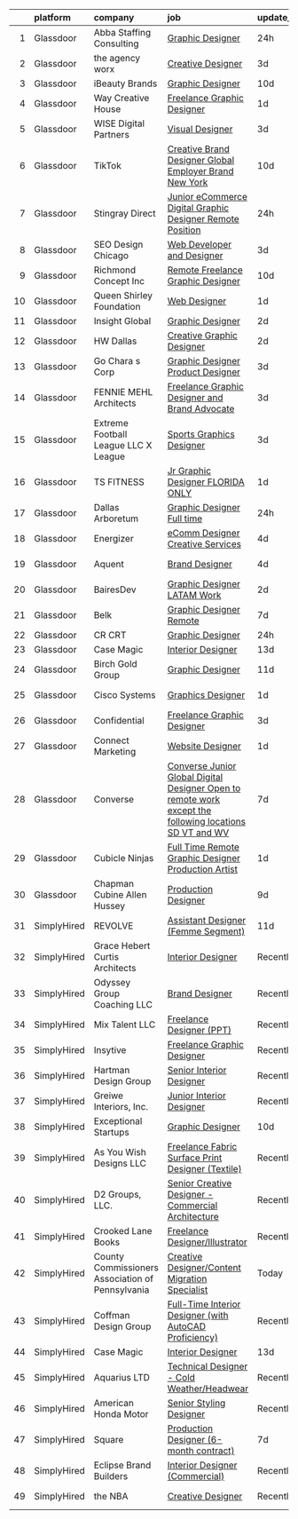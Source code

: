 

|    | platform    | company                                          | job                                                                                                                                                                                                                                                                                                                                                                                                                                                                                                                                                                                                                                                                                                                                                                                                                                                                                                                                                           | update_time   | location            |
|---:|:------------|:-------------------------------------------------|:--------------------------------------------------------------------------------------------------------------------------------------------------------------------------------------------------------------------------------------------------------------------------------------------------------------------------------------------------------------------------------------------------------------------------------------------------------------------------------------------------------------------------------------------------------------------------------------------------------------------------------------------------------------------------------------------------------------------------------------------------------------------------------------------------------------------------------------------------------------------------------------------------------------------------------------------------------------|:--------------|:--------------------|
|  1 | Glassdoor   | Abba Staffing   Consulting                       | [Graphic Designer](https://www.glassdoor.com/partner/jobListing.htm?pos=116&ao=1110586&s=58&guid=000001812d7740af8ae4950393a4a08d&src=GD_JOB_AD&t=SR&vt=w&ea=1&cs=1_23c44ed9&cb=1654325199603&jobListingId=1007916985244&cpc=0FE1F5EA2BC84A01&jrtk=3-0-1g4mnegbkr198801-1g4mnegc5kuh3800-0af0580afa85e7fc--6NYlbfkN0D5XY8x9m_cZnzhfDtFYdXIFqW5MfypCU-42RSKYM1kH_0eg9Z-lCucDnpRQujjG_oPXV0IafzCssHGaj9KZeWIrJwZ5Uy8lyTB1ULY84V8MKcpQmuC19RF_Jk-zvflUWo2K0a0Hrw1YDizoCl9wpgzvygDeoUFHZbTzPIVvHZGVp2valtgm0pzw_ePELJCYrPEoNlIPxP00kGQ07i_3UgXyI_AAgOnpvKwAGcwOls8T2rJHA3au2ahXFthNuS23oKA1ec-PoibvS0XDgpy2CQxQM_dEOnWvr2PH-lSGxA--3qc-kTFNZPXMqgnkuzdtCyvksi2tkDRutMDW5QBK2vcu6rU01wlcX8NGFeJDDd42j1tFSY7yAndAbhvh7Nx1uRo8dnEArLmYukJCoMB1KWMqHANP3DtVWH7wJq3HHQLWSiKeOMx6myFHINhxkNgo7v-nieK6zU6nOLE3ToSzajJ8JYlL70omrASRF8NaJHvTOrLMYxeAqYxcFOUkI84iV79zBi6ON_otnREuUkTh0iRMRzkjLICBHZLfwkOo-FolcAg57o975zGnqQhvDuAd8LeRKaSzOcNxSScZ7LiyftZ)                   | 24h           | United States       |
|  2 | Glassdoor   | the agency worx                                  | [Creative Designer](https://www.glassdoor.com/partner/jobListing.htm?pos=115&ao=1110586&s=58&guid=000001812d7740af8ae4950393a4a08d&src=GD_JOB_AD&t=SR&vt=w&ea=1&cs=1_e9aed966&cb=1654325199603&jobListingId=1007907439899&cpc=F4EED0218A761C36&jrtk=3-0-1g4mnegbkr198801-1g4mnegc5kuh3800-cbea21107617d707--6NYlbfkN0CNOKpjDIEH11s39GTuUki_mvxNbnX5BtDlH5CMrheAnKze_5JrwQ4joDkGUDohP_Q1srAZtikPiGTjdVOlzXJ0U6vOs1jkzXvlBc1AApXKEcO7f7Cgo2p29S-8yaM_AsiL2TPIOrMSjpy7rn9lv9nCoKvZItEfHCxUkDIuZ9Y5mVIpeLn0RAiDIwoBZjMVz3G7ToCflQNoV8U-pQoOXjAz_Ue1sdjcQzfNtowZloIRF8-pu6EnpHu6rSy3btDbBm0wdGXkDE4w0Eh_wtvzGEps6RhPxIZv4yjMxENvBC-rIjEhmbAy6gI42-CWjDYOVYsscqSuXJykB8CK8xLeBfRdEI9X0tAwEn9pY2S7m2JuO35_F_bSoWzs6HSRgR2yQLbzOf16BWzqAilZXxmy58awfPPLf85hacbETChTWXp8j6CQZc7y8AqbYW63Qu5CCbt8lCq8qpcZU0pZvt0D4i9gaY-BZuFW8n2klq3kU4w6YagF3B4trIiOHvo0JXopCmc%3D)                                                                                                    | 3d            | Kissimmee, FL       |
|  3 | Glassdoor   | iBeauty Brands                                   | [Graphic Designer](https://www.glassdoor.com/partner/jobListing.htm?pos=103&ao=1110586&s=58&guid=000001812d7740af8ae4950393a4a08d&src=GD_JOB_AD&t=SR&vt=w&ea=1&cs=1_5ab0fa7e&cb=1654325199601&jobListingId=1007889460296&cpc=8795CF9063CD573D&jrtk=3-0-1g4mnegbkr198801-1g4mnegc5kuh3800-6ac29f4d46719f01--6NYlbfkN0Bak6EwiWOi-lH95KQGz_2IteeDTGQu8PC0CTdvZEvB8aTxCVl-Yeh_qmspGBAX3vgbxoJuzbW3FoZo6byqxCXLwNK56gfZUKijTHbUINfxmFBAYcY2Zo0iMzF5nIGQKxFqPZLLuwSb9yYcLqtdWuGuYE1VrKOIl7uGDXH6xNO85maWtBP_MC4qKz8SMUW7d8-kqbkM-XQ5r49rBbAO66y3OHeo2vETvq20F9y_QF6mdo97_bVNpiRDPUHfJDeMXZQ2FTXdf-FX5cPirgHnJ-emH_lyspIkHI3Z-JprFJ16erVPOrouqApjbRgOKaletRUvkyCuyhR06g-BTh6sJVOgf2xPjBlHx-q4mB_g3vmc0Tl9IXPYbr2kFMN6RrzhHalVLT2NlU0nTP9mpxlYYYBM6Hfm0fyhEowmboiodTgaFyRqDAYSzoa1ZcGKzARVYKhGTETEOYGTF29yXWt2shkYR2bfqGp5fQRuWIobwPVVUDADTRN611rV)                                                                                                                   | 10d           | Remote              |
|  4 | Glassdoor   | Way Creative House                               | [Freelance Graphic Designer](https://www.glassdoor.com/partner/jobListing.htm?pos=128&ao=1136043&s=58&guid=000001812d7740af8ae4950393a4a08d&src=GD_JOB_AD&t=SR&vt=w&ea=1&cs=1_776e0d0b&cb=1654325199604&jobListingId=1007913317719&jrtk=3-0-1g4mnegbkr198801-1g4mnegc5kuh3800-36dcaf7a0d1d34e2-)                                                                                                                                                                                                                                                                                                                                                                                                                                                                                                                                                                                                                                                              | 1d            | Remote              |
|  5 | Glassdoor   | WISE Digital Partners                            | [Visual Designer](https://www.glassdoor.com/partner/jobListing.htm?pos=122&ao=1136043&s=58&guid=000001812d7740af8ae4950393a4a08d&src=GD_JOB_AD&t=SR&vt=w&ea=1&cs=1_3cca41cd&cb=1654325199603&jobListingId=1007905260768&jrtk=3-0-1g4mnegbkr198801-1g4mnegc5kuh3800-3c37b858ffb069c6-)                                                                                                                                                                                                                                                                                                                                                                                                                                                                                                                                                                                                                                                                         | 3d            | Remote              |
|  6 | Glassdoor   | TikTok                                           | [Creative Brand Designer   Global Employer Brand   New York](https://www.glassdoor.com/partner/jobListing.htm?pos=120&ao=1136043&s=58&guid=000001812d7740af8ae4950393a4a08d&src=GD_JOB_AD&t=SR&vt=w&cs=1_811e0734&cb=1654325199603&jobListingId=1007887843036&jrtk=3-0-1g4mnegbkr198801-1g4mnegc5kuh3800-510ffd380d9b2fa2-)                                                                                                                                                                                                                                                                                                                                                                                                                                                                                                                                                                                                                                   | 10d           | New York, NY        |
|  7 | Glassdoor   | Stingray Direct                                  | [Junior eCommerce Digital Graphic Designer   Remote Position](https://www.glassdoor.com/partner/jobListing.htm?pos=101&ao=1110586&s=58&guid=000001812d7740af8ae4950393a4a08d&src=GD_JOB_AD&t=SR&vt=w&ea=1&cs=1_84fcc8bd&cb=1654325199601&jobListingId=1007916925681&cpc=07D58528F3898F33&jrtk=3-0-1g4mnegbkr198801-1g4mnegc5kuh3800-c4f044e08a5aeb1a--6NYlbfkN0BhFJ8ddqZb8WQY2A-LeqcjzbfYC2yoFcx2RKsEMgWd6jGlCMHeR7ko2nHT3289qBbauEkqN3pPtFK1sf1zqQ3jiyCRpzmriXFxJxikwqYqh_Dx_h5baZNPCUYAqieA15MlIpzBYUCXd1fmBUXTtYUrnbEGMf_C04Gf-NhbsKsSpx0HwE9e_gBwjyDC_UjQLjVuh0vQ5gOZDYOuUGFM8_iw6f-W0hoj2KdheaCX0PHd7v8BNbP1_5wQTiMDgyjqYzLxAcSBIjGMtYPbm00SsdaiU0UBmYX5uOPbhHMf-wjzTbsWo7Hs-NUXvNuZv-CMd7ykXI0kPWeVHJOovvjiyfcjiGmXN9zCYl_x9xuHEIjpQhq-0P3YQvpfG1447Hzeq1ChhECKqdk6enr1htAnNuSbZS5U7yE1Gh6DBysc_w_bd0bvxv32QWf1jaS23ZtigugkbtVeJLLlY3QK0SMqY8Ue--0d-Egi1w8crJyisLvCMRfqQugJL4KyiMMPjPqX_gql28RGB5ZByQ%3D%3D)                                            | 24h           | Remote              |
|  8 | Glassdoor   | SEO Design Chicago                               | [Web Developer and Designer](https://www.glassdoor.com/partner/jobListing.htm?pos=124&ao=1136043&s=58&guid=000001812d7740af8ae4950393a4a08d&src=GD_JOB_AD&t=SR&vt=w&ea=1&cs=1_6c4cf7cd&cb=1654325199603&jobListingId=1007905745551&jrtk=3-0-1g4mnegbkr198801-1g4mnegc5kuh3800-edb5c12235ecbca6-)                                                                                                                                                                                                                                                                                                                                                                                                                                                                                                                                                                                                                                                              | 3d            | Remote              |
|  9 | Glassdoor   | Richmond Concept Inc                             | [Remote Freelance Graphic Designer](https://www.glassdoor.com/partner/jobListing.htm?pos=126&ao=1136043&s=58&guid=000001812d7740af8ae4950393a4a08d&src=GD_JOB_AD&t=SR&vt=w&ea=1&cs=1_61bb8d8c&cb=1654325199603&jobListingId=1007889444071&jrtk=3-0-1g4mnegbkr198801-1g4mnegc5kuh3800-25cf077104f6fde4-)                                                                                                                                                                                                                                                                                                                                                                                                                                                                                                                                                                                                                                                       | 10d           | Remote              |
| 10 | Glassdoor   | Queen Shirley Foundation                         | [Web Designer](https://www.glassdoor.com/partner/jobListing.htm?pos=110&ao=1110586&s=58&guid=000001812d7740af8ae4950393a4a08d&src=GD_JOB_AD&t=SR&vt=w&ea=1&cs=1_55c9fdbd&cb=1654325199602&jobListingId=1007913216002&cpc=451933188B21919D&jrtk=3-0-1g4mnegbkr198801-1g4mnegc5kuh3800-9b620a02982c3480--6NYlbfkN0DAgz1-YR3u2gnyaCJzHTf7sC-aeQj6xjDsD0zxXmWK5FlzJP3ZUyC9DsjePUM71OfWlU3XbzkQovXPmYLT7ubERl_PW8ZqoOSKY88yErDTkbmBhWYtDzyD6oLKsozuM23dmI_59lEnO7ihbexIlhkHRGsQm9E-fy9FR1WimC3WpdMM10JNTIlP906Qd075pDlUx_A3m-GSVn19AilQbVsBfjbYV51-cB155PnSD8cQQoax5pl8BxOtTZFCBdwKuA_YwZJQnyH8uhbhW8vn2t3t1tIxuCaCksqmWZVqhZtyvZMJMahiC8UKseIqmuUy_4yyIW9gihUzh8XHZSqsYzL4TbPB48v9fiohdOpWV1JgUhgPLDj6SmaKoFyN35mFxwLXFmSj89rueH_mVMH8BjK15XJ6Gf051hNPbU4DISfebdwNClE6PBFq3b0UPWqIdiSVCmgYitiQUYjF_y1Ye3tRpMli1ppG-lKXdMh0x3cN4R1C9tMpMVnib2KXoJJH-dc%3D)                                                                                                         | 1d            | Remote              |
| 11 | Glassdoor   | Insight Global                                   | [Graphic Designer](https://www.glassdoor.com/partner/jobListing.htm?pos=118&ao=1110586&s=58&guid=000001812d7740af8ae4950393a4a08d&src=GD_JOB_AD&t=SR&vt=w&ea=1&cs=1_ec70d960&cb=1654325199603&jobListingId=1007909615558&cpc=3BA4CE39D5B5DEF5&jrtk=3-0-1g4mnegbkr198801-1g4mnegc5kuh3800-9fc429a0fbe13b2d--6NYlbfkN0BKkHZu3wF05EeDimN_p6sYpKCMArvwa95YdH7UpkaBCi52Bcb3JNt3QpXU1JGZrLQ-soIKFdYbG9od2Yq-0NegJsC58ECwYxJGLw9S5AVWTGhsyZ4wXWnjjoChMDdbMfwHcAjtZNgWUtJWTLYDfO6VADaZHvd7ytBXWGoBsOrYYbra8uVV3U-PZcdEeZOQte2R_VY_0GNiBIzL7stZINiofGjIFCvVxWhu2tzKHopN1Is6ueuvDa3aLipYj5U2l81NW8Tad-CRhDG3lN407yMWVE0SNiyksrwW5848-c2OvkIpLkHMvsP1PCoD5T8oKzZnnr8yNJakcDYeEaUAPva6TGFVB8opS6fForpocSXc0n8hmOpStnursTYfej-YIKG90P6fdsg1p_eT9oNfLioQmHlsmemfIWH_N16GbTGd22FR6GuUDELh5uz72bp-r3DfeVueGurgKrseL1ow8lzaYqpcbSJAgK8JIhWtXWoCfFebPYLot2-R68sYc_CFuTQ%3D)                                                                                                     | 2d            | Remote              |
| 12 | Glassdoor   | HW Dallas                                        | [Creative Graphic Designer](https://www.glassdoor.com/partner/jobListing.htm?pos=114&ao=1110586&s=58&guid=000001812d7740af8ae4950393a4a08d&src=GD_JOB_AD&t=SR&vt=w&ea=1&cs=1_7ede97a3&cb=1654325199603&jobListingId=1007909621925&cpc=FA84DF7EA1EC2398&jrtk=3-0-1g4mnegbkr198801-1g4mnegc5kuh3800-9ac99e3de8a7bfc4--6NYlbfkN0AmNKfMoP4Y-WcwfZNcn8BOAGDuq6g8N_Yu2sz9wbgpAMHio7G6slkKqzeMFlgaBrkzhE14LYleqf3Q6LABEWjRbyJnVT1yGlhEEvvrl-QEVXlV_uXUNvoWOth82KgCTaPoxsz1FiBiSd4b2XuAroFsUC1rbLl_zqxZxGINb4NSWaVp_JRjS_STbxlyhi3EyG_Wj22qUr6IU0j1z4XNS0Idum1bHP20gdMxY2Eh5FXY-lQC03LDRD8MJWCxQeWhErV4rMjfT5KKmVqEN30AUIUAs-KuuDAwwlImg5OZ_JXSRbYxpcAbkldLtnmMBxDDqsf3hclQMGV1IEmvz4jUkqJ0DFOx6MgkqQk5wOSMCH7VJc7iF9fWRIxUOGsUchsZYJiSjI3v9nnz3D92HK53fQjjbNWHW5OGMuxecgzQR2BOsBEMooaQD_eAwmxqkUPXx1wJIIJKF5N4g0-yLBrMFPqzYpqTJgDOnnhteQETDYaoYK3CV5P8m1WuOoStbVZB4bfsn6PEP_WOwQ%3D%3D)                                                                              | 2d            | Dallas, TX          |
| 13 | Glassdoor   | Go Chara s Corp                                  | [Graphic Designer   Product Designer](https://www.glassdoor.com/partner/jobListing.htm?pos=105&ao=1110586&s=58&guid=000001812d7740af8ae4950393a4a08d&src=GD_JOB_AD&t=SR&vt=w&ea=1&cs=1_c64cad79&cb=1654325199601&jobListingId=1007905866066&cpc=654405A9B1E0A9F5&jrtk=3-0-1g4mnegbkr198801-1g4mnegc5kuh3800-3a67899f2925f5de--6NYlbfkN0CBPm01G_brRrpa-Ao8hldV-eB0wXivUvqHxfgJhLeouUtPyNoTWQy9KbVpcgBXD9nJU4fZjgGEHpEAfao6QO1tSoqA2-EKz1yUhxQApGCEHD8AE9zzevqgHA5M63ZnZqG_rxqxDsA8TNJNGtUOqjMC3qO5MsBjGQ3qiu9mdgxWvLlEcnRZKC5FMhV3v-P-68c2EifnMktPu9CaBcc-sjAqtjYEqgGkhjS9Vw7hBtnjC1k_M_h-O3x2E9r4vmkzhYrCQz41yKjobLs7lQ_VnXRyLByc1rN4vB1P3w_WgTStTzbKYV5obi4B_eSpsKi76vaUVlSiOrpjE8ABLnEY1ytYqdgpNoBs_VbvEoNCEEQlCKIaqzzAJEg-L8ox1SrR5qRZP6xzApl47YUnUVXtoq3pwwo68uDqiR7IPb9maijS5EDaWQw8LILA2m0B1ZEMqEO8RjrHGQOAepZCg2v8ldMhnsZqUFqnvEggxG-5_FumQTrmdAg3Iqagyb_sRkHTv2AiFclEtpxd6w%3D%3D)                                                                    | 3d            | Remote              |
| 14 | Glassdoor   | FENNIE MEHL Architects                           | [Freelance Graphic Designer and Brand Advocate](https://www.glassdoor.com/partner/jobListing.htm?pos=104&ao=1110586&s=58&guid=000001812d7740af8ae4950393a4a08d&src=GD_JOB_AD&t=SR&vt=w&ea=1&cs=1_c65bf1c2&cb=1654325199601&jobListingId=1007905966163&cpc=8795CF9063CD573D&jrtk=3-0-1g4mnegbkr198801-1g4mnegc5kuh3800-003ba351f1dcb63e--6NYlbfkN0BG1QWpzEe2U3QA6Vqi_sjmYLnL8UwDHOnvXMvQ4BPtGbvMljWF5gVU5_RMG5pVvERma6uIN-MpxqkUhFukZ4vNRes7jdVyWOADuawNGmeBJnAqSCDmmO39KoweiRYWQT4BEB8Htc9ANfSiAJIK1VkPXbz5mYM_WZfjaoddtL36X0oZjMoqadeuX_9C8PqgiiXONu06j-yoFE_RYHz0Kn4bF2kzX8V1yC8iD1r8HKqotWShnxY-R79d4ikKXWEjfKmxK0kF1NsBh1rdpVm3aL1xqxkoqMkyBEqJIIYtlmN_E8S94iXh8HSB_daxlZLwy8pYq_ZsEdNZu-_ByTae1CYBHAPTxlb8aWWrnhWeadPeGSpFM9NYC0PytXSkMyYUWHEAXWJz_Yc3VAP2ZewO6sAxVWKOCA3f9AnD1anBaiUp4Td8gwTVmls-opqpEe4bC9myqhz5pFpx2Q0zvGLJLUVYi8UUIThO_U9yEaILpFIjAjy4bchaWxGG2DciAdzsixA%3D)                                                                        | 3d            | Remote              |
| 15 | Glassdoor   | Extreme Football League  LLC  X League           | [Sports Graphics Designer](https://www.glassdoor.com/partner/jobListing.htm?pos=125&ao=1136043&s=58&guid=000001812d7740af8ae4950393a4a08d&src=GD_JOB_AD&t=SR&vt=w&ea=1&cs=1_57506e76&cb=1654325199603&jobListingId=1007906262024&jrtk=3-0-1g4mnegbkr198801-1g4mnegc5kuh3800-cc1d803fa4b8f34b-)                                                                                                                                                                                                                                                                                                                                                                                                                                                                                                                                                                                                                                                                | 3d            | Remote              |
| 16 | Glassdoor   | TS FITNESS                                       | [Jr  Graphic Designer  FLORIDA ONLY ](https://www.glassdoor.com/partner/jobListing.htm?pos=130&ao=1136043&s=58&guid=000001812d7740af8ae4950393a4a08d&src=GD_JOB_AD&t=SR&vt=w&ea=1&cs=1_bd08b063&cb=1654325199604&jobListingId=1007913725181&jrtk=3-0-1g4mnegbkr198801-1g4mnegc5kuh3800-732a34a8094e65fd-)                                                                                                                                                                                                                                                                                                                                                                                                                                                                                                                                                                                                                                                     | 1d            | Remote              |
| 17 | Glassdoor   | Dallas Arboretum                                 | [Graphic Designer   Full time](https://www.glassdoor.com/partner/jobListing.htm?pos=121&ao=1136043&s=58&guid=000001812d7740af8ae4950393a4a08d&src=GD_JOB_AD&t=SR&vt=w&cs=1_58b325c5&cb=1654325199603&jobListingId=1007917294774&jrtk=3-0-1g4mnegbkr198801-1g4mnegc5kuh3800-8fd5e410d9befec9-)                                                                                                                                                                                                                                                                                                                                                                                                                                                                                                                                                                                                                                                                 | 24h           | Dallas, TX          |
| 18 | Glassdoor   | Energizer                                        | [eComm Designer Creative Services](https://www.glassdoor.com/partner/jobListing.htm?pos=119&ao=1136043&s=58&guid=000001812d7740af8ae4950393a4a08d&src=GD_JOB_AD&t=SR&vt=w&cs=1_3064e20b&cb=1654325199603&jobListingId=1007903262467&jrtk=3-0-1g4mnegbkr198801-1g4mnegc5kuh3800-6a94e91f0d6551e3-)                                                                                                                                                                                                                                                                                                                                                                                                                                                                                                                                                                                                                                                             | 4d            | Remote              |
| 19 | Glassdoor   | Aquent                                           | [Brand Designer](https://www.glassdoor.com/partner/jobListing.htm?pos=117&ao=1110586&s=58&guid=000001812d7740af8ae4950393a4a08d&src=GD_JOB_AD&t=SR&vt=w&cs=1_13d3963f&cb=1654325199603&jobListingId=1007904361036&cpc=FB7E4A1762AE5BEC&jrtk=3-0-1g4mnegbkr198801-1g4mnegc5kuh3800-3a74673d5f60b33e--6NYlbfkN0DMrcEu7yrtATojKJA7cEzGQ3FdRGWLh0CZQInL4ECGI9gD0Wolx9R2v-Aex0-GK05aw9RU-KCTKzrrYCMOIvwsh01nDuVmhWGneBVfajRotrf6oeh0iwtu_D2tWy7JwFcLdEAI3up_G04IyGerZfVnzbcNaDnkjMpjoBVVN-JApCOsX3cLW4YngpEWzQZOAHviIuQOF0Z2YEeg6y7ROax37bR8yGx7huyN_OL5S0s6QViEhRoty6W5Oj_FNWF7lb-IIvZRFtelpTYvvN-aLSzQD3l4rTwRqtkpJMoUvRv2t7twJVMsn9JzbzL3PGigTRDDIgLyNTccluBiC_Fmk8NvHgKMB5B3zLO-I8H6lRGtdR-YbNSTUq57Hc3lGWh9hQFF0YbQw7NYZGaAVEsJ2NzvrIGAr1Ct_OjwxiajKmJUKqs89KVf_-ixTknklsNDOzkm_cywlaiyIQ%3D%3D)                                                                                                                                                              | 4d            | New York, NY        |
| 20 | Glassdoor   | BairesDev                                        | [Graphic Designer  LATAM  Work](https://www.glassdoor.com/partner/jobListing.htm?pos=111&ao=1110586&s=58&guid=000001812d7740af8ae4950393a4a08d&src=GD_JOB_AD&t=SR&vt=w&cs=1_741a48a7&cb=1654325199602&jobListingId=1007909606870&cpc=F41FEAB56D215062&jrtk=3-0-1g4mnegbkr198801-1g4mnegc5kuh3800-6e824d0ec6b315c5--6NYlbfkN0BfEGkshao4EhrCCf7LYqKO8VNtf9vkQrewuI3DmTR_-FNjQOZq6FDCm1wcPTrdsPdLSKzVEygOApq72fsDkHD1JO8qXoNlZRCjiiEmgaHs8VQHP8mjQ_IyqmJcAZTGiB5MTfkrLXwDdQklgouhZigDHk4Ewi9YYAF00Cnzsk3jTPa3i4FPVrE2ihP2qYsNCjanar-uyHrIu6KpT8LvRcFzEoxd2jyXoSigdiTKFOatp4Ax-joXKPe7KFCEaxnM1gDkh86r-oSISrBs2aKHNkJesftUOLs-NhWf22BrKE8anXETTGBK4wI_uetagn5Frq--OcKA5BUu_RE4YNsTiuR5iVMRWU46zQNPASfSYvMWIDO4JnopectnarwlHFCjJlyKZAODfVPQ10A4bjqbCGCK9BxVbV8-sI1uw7bKfE_3QgnPaj6sxB9q4Sp0NsfHq3rPZC0Pg4pD__odDnJibLaAojwqWgHFNxpFuAyRE_m-8IfhRCb5tTa_YhruPvRkC6qMy6PBgGw63My47TUGEuNJK9BpqqKENNC7KTZyXz1TuNkKok7-u2gD8iblAgVciRk-s7AP53FmMA%3D%3D)               | 2d            | Colon, PA           |
| 21 | Glassdoor   | Belk                                             | [Graphic Designer  Remote ](https://www.glassdoor.com/partner/jobListing.htm?pos=106&ao=1110586&s=58&guid=000001812d7740af8ae4950393a4a08d&src=GD_JOB_AD&t=SR&vt=w&cs=1_fde681a8&cb=1654325199601&jobListingId=1007898632091&cpc=B076152010A3B66C&jrtk=3-0-1g4mnegbkr198801-1g4mnegc5kuh3800-f9a1c4d02b729b63--6NYlbfkN0Da6J51kXWVbKwKvqLrPU-n_Lo8-YIDkUozJ5xEI5XbK5RbcwwFnbOzbi-PuFpPYiorUdFPehLafjDFQqwAaCPmWryCqqM3SqDTMdqG-oGSX2MYPpCKSLaDQSFYsGmUl7pZCLbi42L2MOM1tYE0rvdpIx8dFNB3RprgBUshZCGng5ES-boqjdjMiR3LLHWo4r-wpNbQUejjUqrggfCS5PqTzm-lGz8CCx6ehqe9faiufom2rLNigPv5JvnAadU5Je66kOUyw4tf9tzHhS8LAr8fiXdkBXpTgL7BF2DQ0KjpHayT0vbJY2TQuLOFZ6G2MsBx-tQMm3xqKt0q2gfUR2UCsYCG3c20vroBGHQRUSBDbZ7qI_cU15gYoM0fZR9Iy1sj3n_RbpIF9mKPPWZvAyxDU6Z8UGeob_tN5NJiqxYZPK-bkBcgPWTmVhX9hpTV-kqw9cy-2ZhIHHNOTAWP8O1kHhSWKUF4LjQyzOlEvfKrZBtarIzgdwZ0trloThppJAPsNobgTz4N3mShdEYADJ5Qd_eWO6V8__HtxTnIQKJWOjOhoBYFKHZPKoOeO7JqENmNFx0QZN4J4s0uhci26ZWH1d4goIa_hYQ%3D) | 7d            | Charlotte, NC       |
| 22 | Glassdoor   | CR CRT                                           | [Graphic Designer](https://www.glassdoor.com/partner/jobListing.htm?pos=109&ao=1110586&s=58&guid=000001812d7740af8ae4950393a4a08d&src=GD_JOB_AD&t=SR&vt=w&ea=1&cs=1_6129530b&cb=1654325199602&jobListingId=1007916758982&cpc=723ADC3DFE402989&jrtk=3-0-1g4mnegbkr198801-1g4mnegc5kuh3800-5afa056f1c0c0c9f--6NYlbfkN0C_jOHoXOS34nmW1-vCpzrXhRut_GECighWrwOdYehq2CC6ySts0osstrcWlLOOMlNTcU-kSrR7BuiILMbGW9l30t3NVsvKt2QLD0BVSfhu18yNVGLvGeYf-yGkDoFCf_74kHd8dwVMY2sYn653cr6vjrs2_aQueCuFf0tQ5NyQcicsDsB9puBeOHVFSSj-8S9L1YV31U5bWnL1P1iywGuATWK4ye02I69OtimQk7BSOj6OJOlcsW3ZGXY5wgqjPEUHZbN46bA6FPGo3JGEMvc6F10Pz4HPqnZGoxEuVB-t7EX1Erg1YQv2eo2pVXNjLTEHTVG32loHZKbCMwPMzCpCfhqUVidYwnDH08dP0PpM3Akngydb2umlInr-DdAZKEaXVvP_1M0NkHvl_nN56FH0iuh20Qlto0hTXjovf18K2OYQP00yUL9R1AENsz4PN7RWmxyeUr-hTQF0yaIvDDOg65Obx-FGeM49L4sguCslmjPGpFKqy4BgtG49ETgrJw8Qw4doF5adbw%3D%3D)                                                                                       | 24h           | Palatine, IL        |
| 23 | Glassdoor   | Case Magic                                       | [Interior Designer](https://www.glassdoor.com/partner/jobListing.htm?pos=123&ao=1136043&s=58&guid=000001812d7740af8ae4950393a4a08d&src=GD_JOB_AD&t=SR&vt=w&ea=1&cs=1_7ddec8d8&cb=1654325199603&jobListingId=1007881346663&jrtk=3-0-1g4mnegbkr198801-1g4mnegc5kuh3800-173badf1b34b5b40-)                                                                                                                                                                                                                                                                                                                                                                                                                                                                                                                                                                                                                                                                       | 13d           | Remote              |
| 24 | Glassdoor   | Birch Gold Group                                 | [Graphic Designer](https://www.glassdoor.com/partner/jobListing.htm?pos=113&ao=1110586&s=58&guid=000001812d7740af8ae4950393a4a08d&src=GD_JOB_AD&t=SR&vt=w&ea=1&cs=1_b7c8c850&cb=1654325199602&jobListingId=1007886476180&cpc=8795CF9063CD573D&jrtk=3-0-1g4mnegbkr198801-1g4mnegc5kuh3800-5aea5d7d3ff2f61e--6NYlbfkN0BQjTKa63lkfgBCT12W81KXyrDMGXWVAErlwTZKQQBzmW2syPYTxeMxC7EYdiREAI4QbNU1B47TE3zkAZ0bvhkmY0xmM0FZBWKXfAql_pA02sruSwlXjwfxsUON83erq-MnN7J3MTUeCquSRPGzwh34vdBpybKEswnIWuBOs1ZVgSoI2DyapVrrUcVrolBeOxCYvtOMrG_lGeKXm_jpwfJuMlHm3s_T8tmQELCKcTGm8-1yAAIlHa62eIGx68JD_rliKSrCw9LaoQAjnCo-inLYm_E_vrD0K9uGmh99a6puj5pn9x00Saqki6DTB5CwCP3kaQGtGXkGQ72a5pjYAiBnE2emW02hCrv73bP7G74w6H_ElSdB7hpaCOsuzhPB_hjDCvDcraAJvB0alJ9zx6Nn086sux-BuGO1AtIR4Vr-ER0qwioLbeIH5ZZJoG-dLL9gBJL5gQWmhLsWr5dqJOQs-FN-Nv2hBVOGoleEzbouJyFrdUBfBCzD)                                                                                                                   | 11d           | Remote              |
| 25 | Glassdoor   | Cisco Systems                                    | [Graphics Designer](https://www.glassdoor.com/partner/jobListing.htm?pos=127&ao=1136043&s=58&guid=000001812d7740af8ae4950393a4a08d&src=GD_JOB_AD&t=SR&vt=w&cs=1_b5a80539&cb=1654325199603&jobListingId=1007911872791&jrtk=3-0-1g4mnegbkr198801-1g4mnegc5kuh3800-009ceb42198119bb-)                                                                                                                                                                                                                                                                                                                                                                                                                                                                                                                                                                                                                                                                            | 1d            | San Jose, CA        |
| 26 | Glassdoor   | Confidential                                     | [Freelance Graphic Designer](https://www.glassdoor.com/partner/jobListing.htm?pos=108&ao=1110586&s=58&guid=000001812d7740af8ae4950393a4a08d&src=GD_JOB_AD&t=SR&vt=w&ea=1&cs=1_5dcd89ca&cb=1654325199602&jobListingId=1007907463958&cpc=F41FEAB56D215062&jrtk=3-0-1g4mnegbkr198801-1g4mnegc5kuh3800-aa998eb2b6ff81f1--6NYlbfkN0AXmc0ozA-ng38EaH65ErDf9X50qwqtw0EVv_aWSftMb4XYgkFokbHaBTL4PC5j-dByB5D07M8KP08yY-yhkVOnSMav7WhqH6rF2ddrUKfninvf5CXgjVsSNwUCdOhuHss6vcsobFZm4LAk56zy_uh_8ht9OuX6D7z3LeuEWOhmKnV_d9Z7aP8L6Xij2sw1D5KTY0knJ1f1GvM6Ca8nJ0NxMXnBzT4kMrewK8lWmLdsfVV0HvGDUyFhXiK8Y4V9muqFxLxLP-3vRAq_3Vo-Gy47tgRMBxO3bQuzcO7sPlTKK94Sgw52GBz-wgAhzhQTN6tKaogb-hHFGCcDybuRswHro4cSIeH1BRrqjBaDx8m4ShMO60Dy_hJq9E9zB4shl6D-79YiLjvgKEvuBL606PR3dnsc2snSfZ2FjBHlVFI2KiOhxgoSKl9jTMfuTxM6Lu9-k2UG9ItJ81J_EiMQsjrEfLh46vnVSUr3CUdU_V75El7s42gC66m0PkGh_AoH4XQ%3D)                                                                                           | 3d            | Remote              |
| 27 | Glassdoor   | Connect Marketing                                | [Website Designer](https://www.glassdoor.com/partner/jobListing.htm?pos=107&ao=1110586&s=58&guid=000001812d7740af8ae4950393a4a08d&src=GD_JOB_AD&t=SR&vt=w&ea=1&cs=1_4e2593dd&cb=1654325199602&jobListingId=1007913823562&cpc=B101C867B3EF2D75&jrtk=3-0-1g4mnegbkr198801-1g4mnegc5kuh3800-927f15994464d5b2--6NYlbfkN0AOU4CupoEszF6aan3T-A3z48ZUg4zNuZDs-C5FmGNPwjrS6MU4_JMJdYnkRwJBDKWmYmSQZpOqFpiqq_XaZRCj4rwdFgoOGeR1U2lhatFxECFiHteJYtSW_81fZQJ6_lgTICdxSsw2Zch6dBXqzf5NBAgxzbSGwdzn19Ymikje2OqfzH5bU5GYxPrVtmIqvYp_BSroi6IcgrsUELnNOdSD7Bl8CTgIbFkuvqUxNOLqgI9yRGuGCWLNewLoOniOOsEHaWLnjhkMClEgmd7EHf7EZEyWQ31J8yFWaQJVOAetzOsRCsP6fSvHgmaXaWXEiQqeSpT8Jri9fBz6xD7g6_emkcZ-FuYWXSInE9ure1ZLeLH3bO7YPk137e8iuFPfnrnUqwqohAFRgkM1UoVhXm94EsczMQD5njiUlccbKjn9ZYZYL4AI9TZFjvODQzN-iyoT-vIvUGK6kXKSS7o7EBCcrBRSPB8Zn6-i4l2u5KPflFgL4HpRNjifQPYYxNelmkU%3D)                                                                                                     | 1d            | Remote              |
| 28 | Glassdoor   | Converse                                         | [Converse  Junior Global Digital Designer  Open to remote work  except the following locations  SD  VT  and WV ](https://www.glassdoor.com/partner/jobListing.htm?pos=129&ao=1136043&s=58&guid=000001812d7740af8ae4950393a4a08d&src=GD_JOB_AD&t=SR&vt=w&cs=1_de4a6dc2&cb=1654325199604&jobListingId=1007899058755&jrtk=3-0-1g4mnegbkr198801-1g4mnegc5kuh3800-2ec7aad1eefb785d-)                                                                                                                                                                                                                                                                                                                                                                                                                                                                                                                                                                               | 7d            | Boston, MA          |
| 29 | Glassdoor   | Cubicle Ninjas                                   | [Full Time Remote Graphic Designer   Production Artist](https://www.glassdoor.com/partner/jobListing.htm?pos=102&ao=1110586&s=58&guid=000001812d7740af8ae4950393a4a08d&src=GD_JOB_AD&t=SR&vt=w&ea=1&cs=1_237b73a3&cb=1654325199601&jobListingId=1007914159975&cpc=9DC6E4D8324653EE&jrtk=3-0-1g4mnegbkr198801-1g4mnegc5kuh3800-a637ec85d650d5ed--6NYlbfkN0DwalQEF9vRYKk78hJKlW41fgOIylsC_XWGQTWZGkc4KhBEuFsLQM7BGqOyv2V8dIA51WM1K18w-SnohNgmk4Gpo0IGK2CXaUwHlCnHHZ6CIclyABrF2jPikkiDv8f_wBISqzAP5_WKSv8gQnnRChTc2ys4H67Q6ukoECdz8MbwM5JUE7N4XlMHz0uKYl0PwRKniKpTo3U1-qxtKqOkpurDmm8n7k5nzBLsOmdyWbRPf3s6mASOZubOmK2NpUg2U94EflyXwXSCOocWukrDJgVRRRjoLHk93OUlvWPfntjrha9gUL4IQYU1c8dRhvLMQlokmfnOQjq2gBvlpVWPUf0U2Rddf6TIFDQMeN3VzKxa268lcIngYZnQAaXvoyWttGpNkIY4ktCVcxm9ZL8stLuvftEJjawWikS1XiwT6zFehdW-QORqId3q4oSNittmX3CglverhiWCFZNqkBNclMd8ZpSY-2iVDfDwZWilITCZiB3hzk10LfUZXNHYdbREdXw%3D)                                                                | 1d            | Remote              |
| 30 | Glassdoor   | Chapman Cubine Allen   Hussey                    | [Production Designer](https://www.glassdoor.com/partner/jobListing.htm?pos=112&ao=1110586&s=58&guid=000001812d7740af8ae4950393a4a08d&src=GD_JOB_AD&t=SR&vt=w&ea=1&cs=1_601ef782&cb=1654325199602&jobListingId=1007892914571&cpc=8795CF9063CD573D&jrtk=3-0-1g4mnegbkr198801-1g4mnegc5kuh3800-01075545266fe10e--6NYlbfkN0AwpQonFHovsjrbB0caNaVhaaF4XJbxngnhhhEYxOWVSyurPfCUruLFn44mGs1-NU2CLNzoYEX9QR9hANyKcbcus-LI--JYYbvfM9V0XkSJtGjjfMSdbkJTC7JvYS-ADUFHTncEiJBp8HJqaIvDGaS2RLzvuyOmaHn_H4MPO68v2toUD9D8gQLzfThsPB0Xq35_mirOU3Qi0COS4H8c958jLB4bxscyohmgxl8S2N5Lbiz5f9En4s7wNfYkyAYd5vS42eGjekmPu9QP0TnxaguVilKmXRhZ_fXqPhET5_T-Et7NJDsyyxzYXgW1uYyC0DXC9KsE6uqXz93rkRwvyngvBJAy3ewnZIRsLfofYwmdtZU3EwG3xNj-0luTycFKP8JPROnxn3z1dMeM6hXCO7HYCmTE-CUO3Q4O_F_e3Iogni_RVPAuxnW-lClh9rRrfriyXv1Q6KemMh0mjxObmq8GRo5jaOk88iSR_Souw5ybvw%3D%3D)                                                                                                                    | 9d            | Remote              |
| 31 | SimplyHired | REVOLVE                                          | [Assistant Designer (Femme Segment)](https://www.simplyhired.com/job/l0oyA2B8kI9dgTp3raApAB9OK9YR7unA31t4EwqIRPkA2RPFRf0oDQ?q=creative+designer)                                                                                                                                                                                                                                                                                                                                                                                                                                                                                                                                                                                                                                                                                                                                                                                                              | 11d           | Los Angeles, CA     |
| 32 | SimplyHired | Grace Hebert Curtis Architects                   | [Interior Designer](https://www.simplyhired.com/job/P4uYYbTk44YufM37BPFLKpQnRPhgT-TJJnBVKOfPULdXvverRsfOJA?q=creative+designer)                                                                                                                                                                                                                                                                                                                                                                                                                                                                                                                                                                                                                                                                                                                                                                                                                               | Recently      | New Orleans, LA     |
| 33 | SimplyHired | Odyssey Group Coaching LLC                       | [Brand Designer](https://www.simplyhired.com/job/KMk5IN8nW-ddWNlJA761_eAsYVtwLKNm_uOZ0DmBkbHyTe1NRKFrfA?q=creative+designer)                                                                                                                                                                                                                                                                                                                                                                                                                                                                                                                                                                                                                                                                                                                                                                                                                                  | Recently      | Remote              |
| 34 | SimplyHired | Mix Talent LLC                                   | [Freelance Designer (PPT)](https://www.simplyhired.com/job/fAAF4ogkRrv7XBdtP0ve3QunCAkuka-LIsAUr9HouXmjmCnY6dPnnA?q=creative+designer)                                                                                                                                                                                                                                                                                                                                                                                                                                                                                                                                                                                                                                                                                                                                                                                                                        | Recently      | Remote              |
| 35 | SimplyHired | Insytive                                         | [Freelance Graphic Designer](https://www.simplyhired.com/job/n0OripE-PckRlxkJxrOE2mEr9j9h1x-nkx2-OiK6HDT9Q0R3h3_aNw?q=creative+designer)                                                                                                                                                                                                                                                                                                                                                                                                                                                                                                                                                                                                                                                                                                                                                                                                                      | Recently      | Remote              |
| 36 | SimplyHired | Hartman Design Group                             | [Senior Interior Designer](https://www.simplyhired.com/job/DoJeZfmJ3oegf4VFu1T5RNfVR0vOTRquqkQWPON31nRznnltc3G6Dw?q=creative+designer)                                                                                                                                                                                                                                                                                                                                                                                                                                                                                                                                                                                                                                                                                                                                                                                                                        | Recently      | Washington, DC      |
| 37 | SimplyHired | Greiwe Interiors, Inc.                           | [Junior Interior Designer](https://www.simplyhired.com/job/UDsuRSypSKQfltzbasa3w0rMr4htIPVArX1GgzyIqbvP4ubBg7TK9g?q=creative+designer)                                                                                                                                                                                                                                                                                                                                                                                                                                                                                                                                                                                                                                                                                                                                                                                                                        | Recently      | Cincinnati, OH      |
| 38 | SimplyHired | Exceptional Startups                             | [Graphic Designer](https://www.simplyhired.com/job/8Jfxn4S-MZXWdyc4IQqKs4aa358iY3O0c6TKcJtwN2PDkCREnyhocw?q=creative+designer)                                                                                                                                                                                                                                                                                                                                                                                                                                                                                                                                                                                                                                                                                                                                                                                                                                | 10d           | Remote              |
| 39 | SimplyHired | As You Wish Designs LLC                          | [Freelance Fabric Surface Print Designer (Textile)](https://www.simplyhired.com/job/ZBXjBnpVmB8oyLXQqmsJmJzkyGJP93qrqnOgXy8mo8Abdtc-sm6CCQ?q=creative+designer)                                                                                                                                                                                                                                                                                                                                                                                                                                                                                                                                                                                                                                                                                                                                                                                               | Recently      | Remote              |
| 40 | SimplyHired | D2 Groups, LLC.                                  | [Senior Creative Designer - Commercial Architecture](https://www.simplyhired.com/job/Yzphuvu4v4KIeGAg97r-GC4K2aaGuq7WuIAfSSpOBYl9P_dmzDtnLw?q=creative+designer)                                                                                                                                                                                                                                                                                                                                                                                                                                                                                                                                                                                                                                                                                                                                                                                              | Recently      | King of Prussia, PA |
| 41 | SimplyHired | Crooked Lane Books                               | [Freelance Designer/Illustrator](https://www.simplyhired.com/job/XQVH9yfMHEdw-kTVJska580jKhx1QmFQ_36pU6zvVEyizjxkVUJhMQ?q=creative+designer)                                                                                                                                                                                                                                                                                                                                                                                                                                                                                                                                                                                                                                                                                                                                                                                                                  | Recently      | Remote              |
| 42 | SimplyHired | County Commissioners Association of Pennsylvania | [Creative Designer/Content Migration Specialist](https://www.simplyhired.com/job/Grc73pnksPLw4xbwTka30ZvwOEMSCTLYSdK6qBcbuEsfWvdr7ooesA?q=creative+designer)                                                                                                                                                                                                                                                                                                                                                                                                                                                                                                                                                                                                                                                                                                                                                                                                  | Today         | Remote              |
| 43 | SimplyHired | Coffman Design Group                             | [Full-Time Interior Designer (with AutoCAD Proficiency)](https://www.simplyhired.com/job/Xx7hJsbn6OIObeoohRD70Y4VdH0y_sC279UDSdlsem1MGWNh8Uj_rg?q=creative+designer)                                                                                                                                                                                                                                                                                                                                                                                                                                                                                                                                                                                                                                                                                                                                                                                          | Recently      | Naples, FL          |
| 44 | SimplyHired | Case Magic                                       | [Interior Designer](https://www.simplyhired.com/job/WAgF14JmswB6TGD-JUfpPD-963ncL4DfuCrtth1pVIXsR89yXGJEBA?q=creative+designer)                                                                                                                                                                                                                                                                                                                                                                                                                                                                                                                                                                                                                                                                                                                                                                                                                               | 13d           | Remote              |
| 45 | SimplyHired | Aquarius LTD                                     | [Technical Designer - Cold Weather/Headwear](https://www.simplyhired.com/job/i6-GiiOYYZyEA-8i4hpSI0gssIZHeeYbggrO_FT8j-daUzptnv8rkw?q=creative+designer)                                                                                                                                                                                                                                                                                                                                                                                                                                                                                                                                                                                                                                                                                                                                                                                                      | Recently      | St. Louis, MO       |
| 46 | SimplyHired | American Honda Motor                             | [Senior Styling Designer](https://www.simplyhired.com/job/2IyWRo2CihV6o5fLqkVzNgfQ8D4IGx7KRrDP3fUt1Qf9Rj13dEgYSg?q=creative+designer)                                                                                                                                                                                                                                                                                                                                                                                                                                                                                                                                                                                                                                                                                                                                                                                                                         | Recently      | Raymond, OH         |
| 47 | SimplyHired | Square                                           | [Production Designer (6-month contract)](https://www.simplyhired.com/job/UiHG-yID_JENfycKG9Bbsff_A5GGS9H3eIjuqxWG2HSsOPHDoFW2vA?q=creative+designer)                                                                                                                                                                                                                                                                                                                                                                                                                                                                                                                                                                                                                                                                                                                                                                                                          | 7d            | Remote              |
| 48 | SimplyHired | Eclipse Brand Builders                           | [Interior Designer (Commercial)](https://www.simplyhired.com/job/X25uucX0iUyjBPX9LFShukNgRJcESR3zDeCMa0IPzjM9e_VIhYcQrA?q=creative+designer)                                                                                                                                                                                                                                                                                                                                                                                                                                                                                                                                                                                                                                                                                                                                                                                                                  | Recently      | Johns Creek, GA     |
| 49 | SimplyHired | the NBA                                          | [Creative Designer](https://www.simplyhired.com/job/VV_fGGQHgkZOwWnrrq52_-ZHM3Z73kWCE4R721_KAImVL8O6t4s8IA?q=creative+designer)                                                                                                                                                                                                                                                                                                                                                                                                                                                                                                                                                                                                                                                                                                                                                                                                                               | Recently      | New York, NY        |